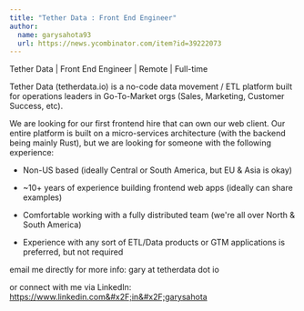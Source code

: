 ```yaml
---
title: "Tether Data : Front End Engineer"
author:
  name: garysahota93
  url: https://news.ycombinator.com/item?id=39222073
---
```

Tether Data | Front End Engineer | Remote | Full-time

Tether Data (tetherdata.io) is a no-code data movement &#x2F; ETL platform built for operations leaders in Go-To-Market orgs (Sales, Marketing, Customer Success, etc).

We are looking for our first frontend hire that can own our web client. Our entire platform is built on a micro-services architecture (with the backend being mainly Rust), but we are looking for someone with the following experience:

- Non-US based (ideally Central or South America, but EU &amp; Asia is okay)

- ~10+ years of experience building frontend web apps (ideally can share examples)

- Comfortable working with a fully distributed team (we&#x27;re all over North &amp; South America)

- Experience with any sort of ETL&#x2F;Data products or GTM applications is preferred, but not required

email me directly for more info: gary at tetherdata dot io

or connect with me via LinkedIn: <a href="https:&#x2F;&#x2F;www.linkedin.com&#x2F;in&#x2F;garysahota" rel="nofollow">https:&#x2F;&#x2F;www.linkedin.com&#x2F;in&#x2F;garysahota</a>
